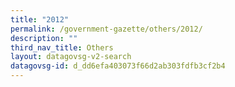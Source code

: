 ```yaml
---
title: "2012"
permalink: /government-gazette/others/2012/
description: ""
third_nav_title: Others
layout: datagovsg-v2-search
datagovsg-id: d_dd6efa403073f66d2ab303fdfb3cf2b4
---
```

